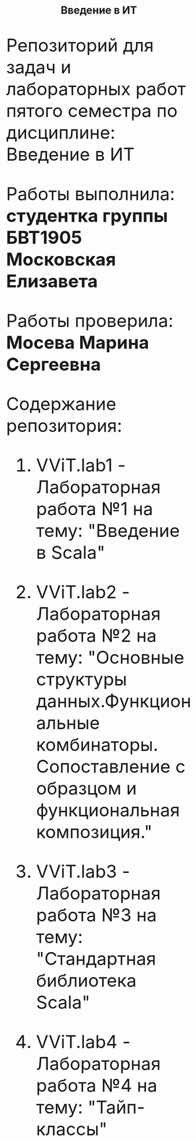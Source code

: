 <h1> <p align = "center"> Введение в ИТ </p> </h1>
<font size="16px">
<p> Репозиторий для задач и лабораторных работ пятого семестра по дисциплине: Введение в ИТ </p>
<p> Работы выполнила: <b> студентка группы БВТ1905 Московская Елизавета </b> </p>
<p> Работы проверила: <b> Мосева Марина Сергеевна </b> </p>
<p> Содержание репозитория:</p>
<ol>
<li><p>VViT.lab1 - Лабораторная работа №1 на тему: "Введение в Scala"</p></li>
<li><p>VViT.lab2 - Лабораторная работа №2 на тему: "Основные структуры данных.Функциональные комбинаторы. Сопоставление с образцом и функциональная композиция."</p></li>
<li><p>VViT.lab3 - Лабораторная работа №3 на тему: "Стандартная библиотека Scala"</p></li>
<li><p>VViT.lab4 - Лабораторная работа №4 на тему: "Тайп-классы"</p></li>
</ol>
</font>
